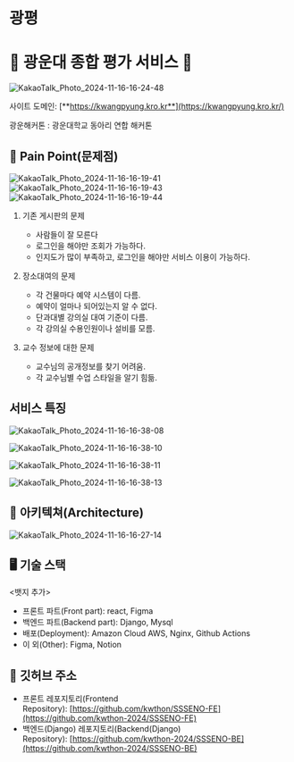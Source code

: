 # 광평

# **🏫 광운대 종합 평가 서비스 🏫**

![KakaoTalk_Photo_2024-11-16-16-24-48](https://github.com/user-attachments/assets/1c615935-3870-4cc3-afc7-54b8f44829fb)


사이트 도메인: [**https://kwangpyung.kro.kr**](https://kwangpyung.kro.kr/)

광운해커톤 : 광운대학교 동아리 연합 해커톤

## 🔎 Pain Point(문제점)

![KakaoTalk_Photo_2024-11-16-16-19-41](https://github.com/user-attachments/assets/a2b8c499-8f85-42d1-9ad4-738502f906c9)
![KakaoTalk_Photo_2024-11-16-16-19-43](https://github.com/user-attachments/assets/d676b8e9-4df9-4519-9ca1-d95b7db91c8f)
![KakaoTalk_Photo_2024-11-16-16-19-44](https://github.com/user-attachments/assets/a0aa42cc-87b5-4fe4-8719-0d142a89f8d4)

1) 기존 게시판의 문제
   * 사람들이 잘 모른다
   * 로그인을 해야만 조회가 가능하다.
   * 인지도가 많이 부족하고, 로그인을 해야만 서비스 이용이 가능하다.

2) 장소대여의 문제
   * 각 건물마다 예약 시스템이 다름.
   * 예약이 얼마나 되어있는지 알 수 없다.
   * 단과대별 강의실 대여 기준이 다름.
   * 각 강의실 수용인원이나 설비를 모름.
   
3) 교수 정보에 대한 문제
   * 교수님의 공개정보를 찾기 어려움.
   * 각 교수님별 수업 스타일을 알기 힘듦.


## 서비스 특징

![KakaoTalk_Photo_2024-11-16-16-38-08](https://github.com/user-attachments/assets/f1fd12a6-29eb-4197-9265-2d7aa745e198)

![KakaoTalk_Photo_2024-11-16-16-38-10](https://github.com/user-attachments/assets/b6daa817-3912-449c-a3fa-c2feddc47a06)

![KakaoTalk_Photo_2024-11-16-16-38-11](https://github.com/user-attachments/assets/172444d3-2a8a-4182-a43a-300c28740540)

![KakaoTalk_Photo_2024-11-16-16-38-13](https://github.com/user-attachments/assets/d7e73ee2-4cf1-43aa-b408-a8aea74df23e)




## **📜 아키텍쳐(Architecture)**

![KakaoTalk_Photo_2024-11-16-16-27-14](https://github.com/user-attachments/assets/e31f2b89-c7a3-45c0-889e-02b6d93b5d1a)


## 🖥️ 기술 스택

<뱃지 추가>

- 프론트 파트(Front part): react, Figma
- 백엔드 파트(Backend part): Django, Mysql
- 배포(Deployment): Amazon Cloud AWS, Nginx, Github Actions
- 이 외(Other): Figma, Notion

## **📌** 깃허브 주소
- 프론트 레포지토리(Frontend Repository): [https://github.com/kwthon/SSSENO-FE](https://github.com/kwthon-2024/SSSENO-FE)
- 백엔드(Django) 레포지토리(Backend(Django) Repository): [https://github.com/kwthon-2024/SSSENO-BE](https://github.com/kwthon-2024/SSSENO-BE)

